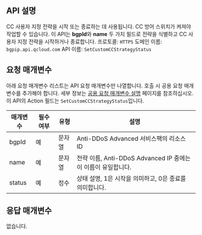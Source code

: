 

## API 설명
CC 사용자 지정 전략을 시작 또는 종료하는 데 사용됩니다. CC 방어 스위치가 켜져야 작업할 수 있습니다. 이 API는 **bgpId**와 **name** 두 가지 필드로 전략을 식별하고 CC 사용자 지정 전략을 시작하거나 종료합니다.
프로토콜: `HTTPS`
도메인 이름: `bgpip.api.qcloud.com`
API 이름: `SetCustomCCStrategyStatus`

## 요청 매개변수
아래 요청 매개변수 리스트는 API 요청 매개변수만 나열합니다. 호출 시 공용 요청 매개변수를 추가해야 합니다. 세부 정보는 [공용 요청 매개변수 설명](https://cloud.tencent.com/document/product/1014/31224) 페이지를 참조하십시오. 이 API의 Action 필드는 `SetCustomCCStrategyStatus`입니다.

| 매개변수 | 필수 여부 | 유형 | 설명 |
|---------|---------|---------|---------|
| bgpId | 예 | 문자열 | Anti-DDoS Advanced 서비스팩의 리소스 ID |
| name | 예 | 문자열 | 전략 이름, Anti-DDoS Advanced IP 중에는 이 이름이 유일합니다. |
| status | 예 | 정수 | 상태 설명, 1은 시작을 의미하고, 0은 종료를 의미합니다. |

## 응답 매개변수
없습니다.

